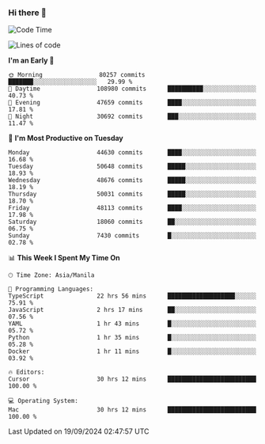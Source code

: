 ### Hi there 👋

<!--START_SECTION:waka-->
![Code Time](http://img.shields.io/badge/Code%20Time-5%2C565%20hrs%2029%20mins-blue)

![Lines of code](https://img.shields.io/badge/From%20Hello%20World%20I%27ve%20Written-119.4%20million%20lines%20of%20code-blue)

**I'm an Early 🐤** 

```text
🌞 Morning                80257 commits       ███████░░░░░░░░░░░░░░░░░░   29.99 % 
🌆 Daytime                108980 commits      ██████████░░░░░░░░░░░░░░░   40.73 % 
🌃 Evening                47659 commits       ████░░░░░░░░░░░░░░░░░░░░░   17.81 % 
🌙 Night                  30692 commits       ███░░░░░░░░░░░░░░░░░░░░░░   11.47 % 
```
📅 **I'm Most Productive on Tuesday** 

```text
Monday                   44630 commits       ████░░░░░░░░░░░░░░░░░░░░░   16.68 % 
Tuesday                  50648 commits       █████░░░░░░░░░░░░░░░░░░░░   18.93 % 
Wednesday                48676 commits       █████░░░░░░░░░░░░░░░░░░░░   18.19 % 
Thursday                 50031 commits       █████░░░░░░░░░░░░░░░░░░░░   18.70 % 
Friday                   48113 commits       ████░░░░░░░░░░░░░░░░░░░░░   17.98 % 
Saturday                 18060 commits       ██░░░░░░░░░░░░░░░░░░░░░░░   06.75 % 
Sunday                   7430 commits        █░░░░░░░░░░░░░░░░░░░░░░░░   02.78 % 
```


📊 **This Week I Spent My Time On** 

```text
🕑︎ Time Zone: Asia/Manila

💬 Programming Languages: 
TypeScript               22 hrs 56 mins      ███████████████████░░░░░░   75.91 % 
JavaScript               2 hrs 17 mins       ██░░░░░░░░░░░░░░░░░░░░░░░   07.56 % 
YAML                     1 hr 43 mins        █░░░░░░░░░░░░░░░░░░░░░░░░   05.72 % 
Python                   1 hr 35 mins        █░░░░░░░░░░░░░░░░░░░░░░░░   05.28 % 
Docker                   1 hr 11 mins        █░░░░░░░░░░░░░░░░░░░░░░░░   03.92 % 

🔥 Editors: 
Cursor                   30 hrs 12 mins      █████████████████████████   100.00 % 

💻 Operating System: 
Mac                      30 hrs 12 mins      █████████████████████████   100.00 % 
```


 Last Updated on 19/09/2024 02:47:57 UTC
<!--END_SECTION:waka-->


<!--
**rad182/rad182** is a ✨ _special_ ✨ repository because its `README.md` (this file) appears on your GitHub profile.

Here are some ideas to get you started:

- 🔭 I’m currently working on ...
- 🌱 I’m currently learning ...
- 👯 I’m looking to collaborate on ...
- 🤔 I’m looking for help with ...
- 💬 Ask me about ...
- 📫 How to reach me: ...
- 😄 Pronouns: ...
- ⚡ Fun fact: ...
-->
